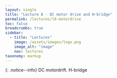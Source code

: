 ```yaml
---
layout: single
title: "Lecture 8 - DC motor drive and H-bridge"
permalink: /lectures/l8-motordrive
toc: false
breadcrumbs: true
sidebar:
  - title: "Lectures"
    image: /assets/images/logo.png
    image_alt: "image"
    nav: lectures
taxonomy: markup
---
```


{: .notice--info}
DC motordrift. H-bridge



